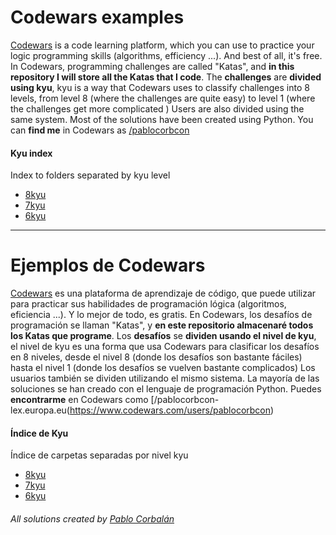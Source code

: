 # Codewars examples
[Codewars](https://www.codewars.com) is a code learning platform, which you can use to practice your logic programming skills (algorithms, efficiency ...). And best of all, it's free.
In Codewars, programming challenges are called "Katas", and **in this repository I will store all the Katas that I code**.
The **challenges** are **divided using kyu**, kyu is a way that Codewars uses to classify challenges into 8 levels, from level 8 (where the challenges are quite easy) to level 1 (where the challenges get more complicated )
Users are also divided using the same system.
Most of the solutions have been created using Python.
You can **find me** in Codewars as [/pablocorbcon](https://www.codewars.com/users/pablocorbcon)

#### Kyu index
Index to folders separated by kyu level
+ [8kyu](https://github.com/PabloCorbCon/codewars-examples/tree/master/8kyu)
+ [7kyu](https://github.com/PabloCorbCon/codewars-examples/tree/master/7kyu)
+ [6kyu](https://github.com/PabloCorbCon/codewars-examples/tree/master/6kyu)

---

# Ejemplos de Codewars
[Codewars](https://www.codewars.com) es una plataforma de aprendizaje de código, que puede utilizar para practicar sus habilidades de programación lógica (algoritmos, eficiencia ...). Y lo mejor de todo, es gratis.
En Codewars, los desafíos de programación se llaman "Katas", y **en este repositorio almacenaré todos los Katas que programe**.
Los **desafíos** se **dividen usando  el nivel de kyu**, el nivel de kyu es una forma que usa Codewars para clasificar los desafíos en 8 niveles, desde el nivel 8 (donde los desafíos son bastante fáciles) hasta el nivel 1 (donde los desafíos se vuelven bastante complicados)
Los usuarios también se dividen utilizando el mismo sistema.
La mayoría de las soluciones se han creado con el lenguaje de programación Python.
Puedes **encontrarme** en Codewars como [/pablocorbcon-lex.europa.eu(https://www.codewars.com/users/pablocorbcon)

#### Índice de Kyu
Índice de carpetas separadas por nivel kyu
+ [8kyu](https://github.com/PabloCorbCon/codewars-examples/tree/master/8kyu)
+ [7kyu](https://github.com/PabloCorbCon/codewars-examples/tree/master/7kyu)
+ [6kyu](https://github.com/PabloCorbCon/codewars-examples/tree/master/6kyu)

###### All solutions created by [Pablo Corbalán](https://github.com/PabloCorbCon)
